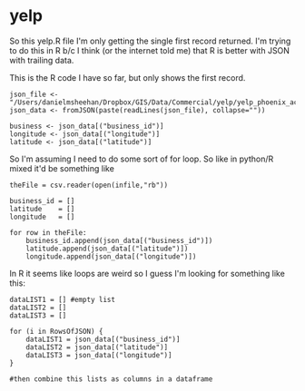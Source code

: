 yelp
====

So this yelp.R file I'm only getting the single first record returned. I'm trying to do this in R b/c I think (or the internet told me) that R is better with JSON with trailing data.


This is the R code I have so far, but only shows the first record.

	json_file <- "/Users/danielmsheehan/Dropbox/GIS/Data/Commercial/yelp/yelp_phoenix_academic_dataset/yelp_academic_dataset_business.json"
	json_data <- fromJSON(paste(readLines(json_file), collapse=""))

	business <- json_data[("business_id")]
	longitude <- json_data[("longitude")]
	latitude <- json_data[("latitude")]


So I'm assuming I need to do some sort of for loop.
So like in python/R mixed it'd be something like

	theFile = csv.reader(open(infile,"rb"))
	
	business_id = []
	latitude    = []
	longitude   = []
	
	for row in theFile:
    	business_id.append(json_data[("business_id")])
    	latitude.append(json_data[("latitude")])
    	longitude.append(json_data[("longitude")])
  
In R it seems like loops are weird so I guess I'm looking for something like this:

	dataLIST1 = [] #empty list
	dataLIST2 = []
	dataLIST3 = []

	for (i in RowsOfJSON) {
		dataLIST1 = json_data[("business_id")]
		dataLIST2 = json_data[("latitude")]
		dataLIST3 = json_data[("longitude")]
	}
	
	#then combine this lists as columns in a dataframe
	
	
	
